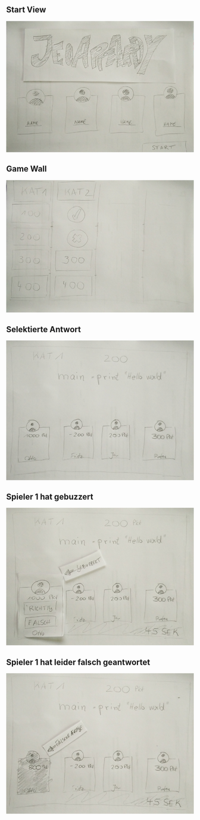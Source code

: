 ## Start View

![](concept_main_screen.jpg)

## Game Wall

![](concept_main_wall.jpg)

## Selektierte Antwort

![](concept_antwort_view.jpg)

## Spieler 1 hat gebuzzert

![](concept_antwort_view_buzzer.jpg)

## Spieler 1 hat leider falsch geantwortet

![](concept_antwort_view_falsch.jpg)
